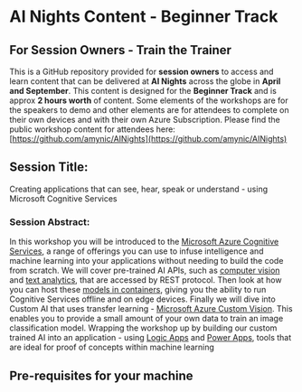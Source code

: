# AI Nights Content - Beginner Track
## For Session Owners - Train the Trainer

This is a GitHub repository provided for **session owners** to access and learn content that can be delivered at **AI Nights** across the globe in **April and September**. This content is designed for the **Beginner Track** and is approx **2 hours worth** of content. Some elements of the workshops are for the speakers to demo and other elements are for attendees to complete on their own devices and with their own Azure Subscription. Please find the public workshop content for attendees here:  [https://github.com/amynic/AINights](https://github.com/amynic/AINights)

## Session Title: 
Creating applications that can see, hear, speak or understand - using Microsoft Cognitive Services

### Session Abstract: 
In this workshop you will be introduced to the [Microsoft Azure Cognitive Services](https://azure.microsoft.com/en-gb/services/cognitive-services/), a range of offerings you can use to infuse intelligence and machine learning into your applications without needing to build the code from scratch. 
We will cover pre-trained AI APIs, such as [computer vision](https://azure.microsoft.com/en-gb/services/cognitive-services/directory/vision/) and [text analytics](https://azure.microsoft.com/en-gb/services/cognitive-services/directory/lang/), that are accessed by REST protocol. Then look at how you can host these [models in containers](https://docs.microsoft.com/en-us/azure/cognitive-services/cognitive-services-container-support), giving you the ability to run Cognitive Services offline and on edge devices. Finally we will dive into Custom AI that uses transfer learning - [Microsoft Azure Custom Vision](https://azure.microsoft.com/en-gb/services/cognitive-services/custom-vision-service/). This enables you to provide a small amount of your own data to train an image classification model. Wrapping the workshop up by building our custom trained AI into an application - using [Logic Apps](https://azure.microsoft.com/en-gb/services/logic-apps/) and [Power Apps](https://powerapps.microsoft.com/en-us/), tools that are ideal for proof of concepts within machine learning


## Pre-requisites for your machine
